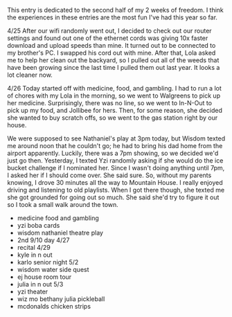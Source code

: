 This entry is dedicated to the second half of my 2 weeks of freedom. I think the experiences in these entries are the most fun I've had this year so far. 

4/25
After our wifi randomly went out, I decided to check out our router settings and found out one of the ethernet cords was giving 10x faster download and upload speeds than mine. It turned out to be connected to my brother's PC. I swapped his cord out with mine. After that, Lola asked me to help her clean out the backyard, so I pulled out all of the weeds that have been growing since the last time I pulled them out last year. It looks a lot cleaner now.

4/26
Today started off with medicine, food, and gambling. I had to run a lot of chores with my Lola in the morning, so we went to Walgreens to pick up her medicine. Surprisingly, there was no line, so we went to In-N-Out to pick up my food, and Jollibee for hers. Then, for some reason, she decided she wanted to buy scratch offs, so we went to the gas station right by our house.

We were supposed to see Nathaniel's play at 3pm today, but Wisdom texted me around noon that he couldn't go; he had to bring his dad home from the airport apparently. Luckily, there was a 7pm showing, so we decided we'd just go then. Yesterday, I texted Yzi randomly asking if she would do the ice bucket challenge if I nominated her. Since I wasn't doing anything until 7pm, I asked her if I should come over. She said sure. So, without my parents knowing, I drove 30 minutes all the way to Mountain House. I really enjoyed driving and listening to old playlists. When I got there though, she texted me she got grounded for going out so much. She said she'd try to figure it out so I took a small walk around the town.
- medicine food and gambling
- yzi boba cards
- wisdom nathaniel theatre play
- 2nd 9/10 day
4/27
- recital
4/29
- kyle in n out
- karlo senior night
5/2
- wisdom water side quest
- ej house room tour
- julia in n out
5/3
- yzi theater
- wiz mo bethany julia pickleball
- mcdonalds chicken strips